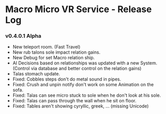 # Macro Micro VR Service - Release Log
###  v0.4.0.1 Alpha

- New teleport room. (Fast Travel)
- New rub talons sole impact relation gains.
- New Debug for set Macro relation ship.
- AI Decisions based on relationships was updated with a new System. (Control via database and better control on the relation gains)
- Talas stomach update.
- Fixed: Cobbles steps don't do metal sound in pipes.
- Fixed: Crush and unpin notify don't work on some Animation on the sofa.
- Fixed: Talas can see micro stuck to sole when he don't look at his sole.
- Fixed: Talas can pass through the wall when he sit on floor.
- Fixed: Tables aren't showing cyryllic, greek, ... (missing Unicode)
